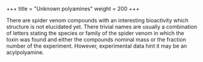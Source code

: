 +++
title = "Unknown polyamines"
weight = 200
+++

There are spider venom compounds with an interesting bioactivity which structure is not elucidated yet. There trivial names are usually a combination of letters stating the species or family of the spider venom in which the toxin was found and either the compounds nominal mass or the fraction number of the experiment. However, experimental data hint it may be an acylpolyamine.